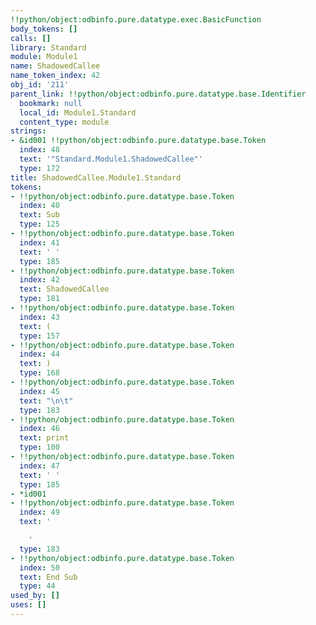 ```yaml
---
!!python/object:odbinfo.pure.datatype.exec.BasicFunction
body_tokens: []
calls: []
library: Standard
module: Module1
name: ShadowedCallee
name_token_index: 42
obj_id: '211'
parent_link: !!python/object:odbinfo.pure.datatype.base.Identifier
  bookmark: null
  local_id: Module1.Standard
  content_type: module
strings:
- &id001 !!python/object:odbinfo.pure.datatype.base.Token
  index: 48
  text: '"Standard.Module1.ShadowedCallee"'
  type: 172
title: ShadowedCallee.Module1.Standard
tokens:
- !!python/object:odbinfo.pure.datatype.base.Token
  index: 40
  text: Sub
  type: 125
- !!python/object:odbinfo.pure.datatype.base.Token
  index: 41
  text: ' '
  type: 185
- !!python/object:odbinfo.pure.datatype.base.Token
  index: 42
  text: ShadowedCallee
  type: 181
- !!python/object:odbinfo.pure.datatype.base.Token
  index: 43
  text: (
  type: 157
- !!python/object:odbinfo.pure.datatype.base.Token
  index: 44
  text: )
  type: 168
- !!python/object:odbinfo.pure.datatype.base.Token
  index: 45
  text: "\n\t"
  type: 183
- !!python/object:odbinfo.pure.datatype.base.Token
  index: 46
  text: print
  type: 100
- !!python/object:odbinfo.pure.datatype.base.Token
  index: 47
  text: ' '
  type: 185
- *id001
- !!python/object:odbinfo.pure.datatype.base.Token
  index: 49
  text: '

    '
  type: 183
- !!python/object:odbinfo.pure.datatype.base.Token
  index: 50
  text: End Sub
  type: 44
used_by: []
uses: []
---
```

